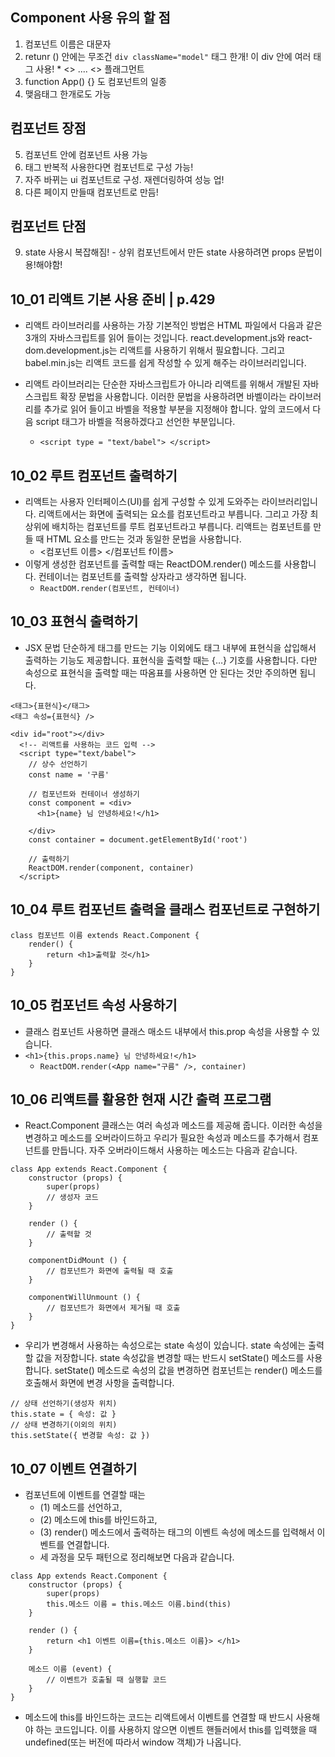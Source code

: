 ## Component 사용 유의 할 점
1. 컴포넌트 이름은 대문자
2. retunr () 안에는 무조건 `div className="model"` 태그 한개! 이 div 안에 여러 태그 사용!  * <>   .... <>  플래그먼트
3. function App() {} 도 컴포넌트의 일종
4. <Modal/>  맺음태그 한개로도 가능

## 컴포넌트 장점
5. 컴포넌트 안에 컴포넌트 사용 가능
6. 태그 반복적 사용한다면 컴포넌트로 구성 가능! 
7. 자주 바뀌는 ui 컴포넌트로 구성. 재렌더링하여 성능 업!
8. 다른 페이지 만들때 컴포넌트로 만듬!
## 컴포넌트 단점
9. state 사용시 복잡해짐! - 상위 컴포넌트에서 만든 state 사용하려면 props 문법이용!해야함!

## 10_01 리액트 기본 사용 준비 | p.429
- 리액트 라이브러리를 사용하는 가장 기본적인 방법은 HTML 파일에서 다음과 같은 3개의 자바스크립트를 읽어 들이는 것입니다. react.development.js와 react-dom.development.js는 리액트를 사용하기 위해서 필요합니다. 그리고 babel.min.js는 리액트 코드를 쉽게 작성할 수 있게 해주는 라이브러리입니다.

- 리액트 라이브러리는 단순한 자바스크립트가 아니라 리액트를 위해서 개발된 자바스크립트 확장 문법을 사용합니다. 이러한 문법을 사용하려면 바벨이라는 라이브러리를 추가로 읽어 들이고 바벨을 적용할 부분을 지정해야 합니다. 앞의 코드에서 다음 script 태그가 바벨을 적용하겠다고 선언한 부분입니다.
  - `<script type = "text/babel"> </script>`

## 10_02 루트 컴포넌트 출력하기
- 리액트는 사용자 인터페이스(UI)를 쉽게 구성할 수 있게 도와주는 라이브러리입니다. 리액트에서는 화면에 출력되는 요소를 컴포넌트라고 부릅니다. 그리고 가장 최상위에 배치하는 컴포넌트를 루트 컴포넌트라고 부릅니다. 리액트는 컴포넌트를 만들 때 HTML 요소를 만드는 것과 동일한 문법을 사용합니다.
  - <컴포넌트 이름> </컴포넌트 f이름>
- 이렇게 생성한 컴포넌트를 출력할 때는 ReactDOM.render() 메소드를 사용합니다. 컨테이너는 컴포넌트를 출력할 상자라고 생각하면 됩니다.
  - `ReactDOM.render(컴포넌트, 컨테이너)`
  
## 10_03 표현식 출력하기
- JSX 문법 단순하게 태그를 만드는 기능 이외에도 태그 내부에 표현식을 삽입해서 출력하는 기능도 제공합니다. 표현식을 출력할 때는 {…} 기호를 사용합니다. 다만 속성으로 표현식을 출력할 때는 따옴표를 사용하면 안 된다는 것만 주의하면 됩니다.

```
<태그>{표현식}</태그>
<태그 속성={표현식} />
```
```
<div id="root"></div>
  <!-- 리액트를 사용하는 코드 입력 -->
  <script type="text/babel">
    // 상수 선언하기
    const name = '구름'

    // 컴포넌트와 컨테이너 생성하기
    const component = <div>
      <h1>{name} 님 안녕하세요!</h1>
      
    </div>
    const container = document.getElementById('root')

    // 출력하기
    ReactDOM.render(component, container)
  </script>
```

## 10_04 루트 컴포넌트 출력을 클래스 컴포넌트로 구현하기
```
class 컴포넌트 이름 extends React.Component {
    render() {
        return <h1>출력할 것</h1>
    }
}
```

## 10_05 컴포넌트 속성 사용하기
- 클래스 컴포넌트 사용하면 클래스 매소드 내부에서 this.prop 속성을 사용할 수 있습니다. 
- `<h1>{this.props.name} 님 안녕하세요!</h1>`
  - `ReactDOM.render(<App name="구름" />, container)`

## 10_06 리액트를 활용한 현재 시간 출력 프로그램
- React.Component 클래스는 여러 속성과 메소드를 제공해 줍니다. 이러한 속성을 변경하고 메소드를 오버라이드하고 우리가 필요한 속성과 메소드를 추가해서 컴포넌트를 만듭니다.
자주 오버라이드해서 사용하는 메소드는 다음과 같습니다.
```
class App extends React.Component {
    constructor (props) {
        super(props)
        // 생성자 코드
    }

    render () {
        // 출력할 것
    }

    componentDidMount () {
        // 컴포넌트가 화면에 출력될 때 호출
    }

    componentWillUnmount () {
        // 컴포넌트가 화면에서 제거될 때 호출
    }
}
```

- 우리가 변경해서 사용하는 속성으로는 state 속성이 있습니다. state 속성에는 출력할 값을 저장합니다. state 속성값을 변경할 때는 반드시 setState() 메소드를 사용합니다. setState() 메소드로 속성의 값을 변경하면 컴포넌트는 render() 메소드를 호출해서 화면에 변경 사항을 출력합니다.

```
// 상태 선언하기(생성자 위치)
this.state = { 속성: 값 }
// 상태 변경하기(이외의 위치)
this.setState({ 변경할 속성: 값 })
```

## 10_07 이벤트 연결하기
- 컴포넌트에 이벤트를 연결할 때는 
  - (1) 메소드를 선언하고, 
  - (2) 메소드에 this를 바인드하고, 
  - (3) render() 메소드에서 출력하는 태그의 이벤트 속성에 메소드를 입력해서 이벤트를 연결합니다. 
  - 세 과정을 모두 패턴으로 정리해보면 다음과 같습니다.

```
class App extends React.Component {
    constructor (props) {
        super(props)
        this.메소드 이름 = this.메소드 이름.bind(this)
    }
    
    render () {
        return <h1 이벤트 이름={this.메소드 이름}> </h1>
    }
    
    메소드 이름 (event) {
        // 이벤트가 호출될 때 실행할 코드
    }
}
```
- 메소드에 this를 바인드하는 코드는 리액트에서 이벤트를 연결할 때 반드시 사용해야 하는 코드입니다. 이를 사용하지 않으면 이벤트 핸들러에서 this를 입력했을 때 undefined(또는 버전에 따라서 window 객체)가 나옵니다.